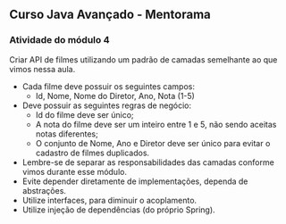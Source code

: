 ## Curso Java Avançado - Mentorama

### Atividade do módulo 4

Criar API de filmes utilizando um padrão de camadas semelhante ao que vimos nessa aula. 
- Cada filme deve possuir os seguintes campos:
  - Id, Nome, Nome do Diretor, Ano, Nota (1-5)
- Deve possuir as seguintes regras de negócio:
  - Id do filme deve ser único;
  - A nota do filme deve ser um inteiro entre 1 e 5, não sendo aceitas notas diferentes; 
  - O conjunto de Nome, Ano e Diretor deve ser único para evitar o cadastro de filmes duplicados. 
- Lembre-se de separar as responsabilidades das camadas conforme vimos durante esse módulo. 
- Evite depender diretamente de implementações, dependa de abstrações. 
- Utilize interfaces, para diminuir o acoplamento. 
- Utilize injeção de dependências (do próprio Spring).